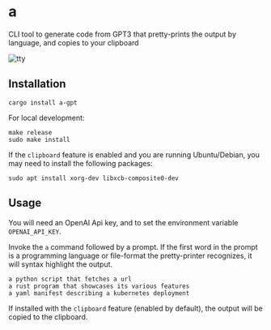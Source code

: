 # a

CLI tool to generate code from GPT3 that pretty-prints the output by language, and copies to your clipboard

![tty](https://user-images.githubusercontent.com/6937171/221947920-9cf8ed65-9ead-490b-a3c3-e606012ee8ce.gif)

## Installation 
```
cargo install a-gpt
```

For local development:
```
make release
sudo make install
```

If the `clipboard` feature is enabled and you are running Ubuntu/Debian, you may need to install the following packages:
```
sudo apt install xorg-dev libxcb-composite0-dev
```

## Usage
You will need an OpenAI Api key, and to set the environment variable `OPENAI_API_KEY`.

Invoke the `a` command followed by a prompt. If the first word in the prompt is a programming language or file-format the pretty-printer recognizes, it will syntax highlight the output.

```
a python script that fetches a url
a rust program that showcases its various features
a yaml manifest describing a kubernetes deployment
```

If installed with the `clipboard` feature (enabled by default), the output will be copied to the clipboard.
